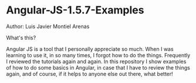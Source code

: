 # Angular-JS-1.5.7-Examples

Author: Luis Javier Montiel Arenas

What's this?

Angular JS is  a tool that I personally appreciate so much. When I was learning to use it, in so many times, I forgot how to do the things. Frequently I reviewed the tutorials again and again. In this repository I show examples of how to do some basics in Angular, in case that I have to review the things again, and of course, if it helps to anyone else out there, what better!
